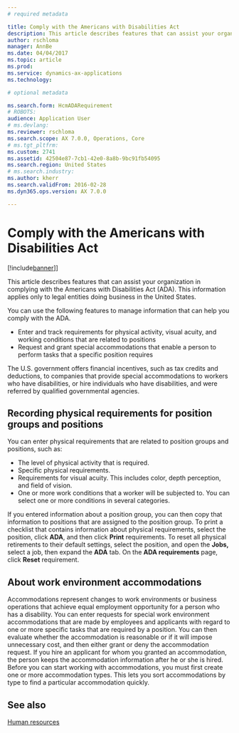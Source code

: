 ```yaml
---
# required metadata

title: Comply with the Americans with Disabilities Act
description: This article describes features that can assist your organization in complying with the Americans with Disabilities Act (ADA). This information applies only to legal entities doing business in the United States.
author: rschloma
manager: AnnBe
ms.date: 04/04/2017
ms.topic: article
ms.prod: 
ms.service: dynamics-ax-applications
ms.technology: 

# optional metadata

ms.search.form: HcmADARequirement
# ROBOTS: 
audience: Application User
# ms.devlang: 
ms.reviewer: rschloma
ms.search.scope: AX 7.0.0, Operations, Core
# ms.tgt_pltfrm: 
ms.custom: 2741
ms.assetid: 42504e87-7cb1-42e0-8a8b-9bc91fb54095
ms.search.region: United States
# ms.search.industry: 
ms.author: kherr
ms.search.validFrom: 2016-02-28
ms.dyn365.ops.version: AX 7.0.0

---
```


# Comply with the Americans with Disabilities Act

[!include[banner](../../includes/banner.md)]]


This article describes features that can assist your organization in complying with the Americans with Disabilities Act (ADA). This information applies only to legal entities doing business in the United States.

You can use the following features to manage information that can help you comply with the ADA.
-   Enter and track requirements for physical activity, visual acuity, and working conditions that are related to positions
-   Request and grant special accommodations that enable a person to perform tasks that a specific position requires

The U.S. government offers financial incentives, such as tax credits and deductions, to companies that provide special accommodations to workers who have disabilities, or hire individuals who have disabilities, and were referred by qualified governmental agencies.

## Recording physical requirements for position groups and positions
You can enter physical requirements that are related to position groups and positions, such as:
-   The level of physical activity that is required.
-   Specific physical requirements.
-   Requirements for visual acuity. This includes color, depth perception, and field of vision.
-   One or more work conditions that a worker will be subjected to. You can select one or more conditions in several categories.

If you entered information about a position group, you can then copy that information to positions that are assigned to the position group. To print a checklist that contains information about physical requirements, select the position, click **ADA**, and then click **Print** requirements. To reset all physical retirements to their default settings, select the position, and open the **Jobs,** select a job, then expand the **ADA** tab. On the **ADA requirements** page, click **Reset** requirement.

## About work environment accommodations
Accommodations represent changes to work environments or business operations that achieve equal employment opportunity for a person who has a disability. You can enter requests for special work environment accommodations that are made by employees and applicants with regard to one or more specific tasks that are required by a position. You can then evaluate whether the accommodation is reasonable or if it will impose unnecessary cost, and then either grant or deny the accommodation request. If you hire an applicant for whom you granted an accommodation, the person keeps the accommodation information after he or she is hired. Before you can start working with accommodations, you must first create one or more accommodation types. This lets you sort accommodations by type to find a particular accommodation quickly.


See also
--------

[Human resources](../index.md)





